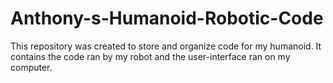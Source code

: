 # Anthony-s-Humanoid-Robotic-Code
This repository was created to store and organize code for my humanoid.
It contains the code ran by my robot and the user-interface ran on my computer.

